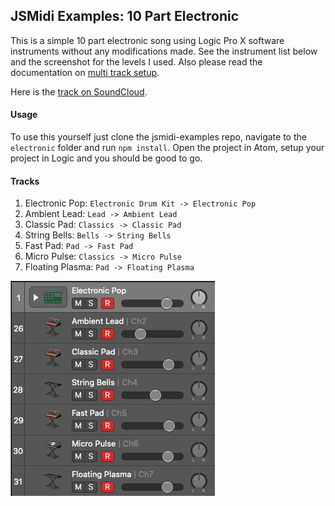 ## JSMidi Examples: 10 Part Electronic

This is a simple 10 part electronic song using Logic Pro X software instruments
without any modifications made. See the instrument list below and the screenshot
for the levels I used. Also please read the documentation on
[multi track setup](https://github.com/aaronats/jsmidi/blob/master/docs/LOGIC.md#multitrack).

Here is the [track on SoundCloud](https://soundcloud.com/aaron-strachan-704055056/jsmidi-examples-electronic).

#### Usage

To use this yourself just clone the jsmidi-examples repo, navigate to the `electronic`
folder and run `npm install`. Open the project in Atom, setup your project in Logic
and you should be good to go.

#### Tracks

1. Electronic Pop: `Electronic Drum Kit -> Electronic Pop`
2. Ambient Lead: `Lead -> Ambient Lead`
3. Classic Pad: `Classics -> Classic Pad`
4. String Bells: `Bells -> String Bells`
5. Fast Pad: `Pad -> Fast Pad`
6. Micro Pulse: `Classics -> Micro Pulse`
7. Floating Plasma: `Pad -> Floating Plasma`

<img src="docs/logic-tracks.png" />
